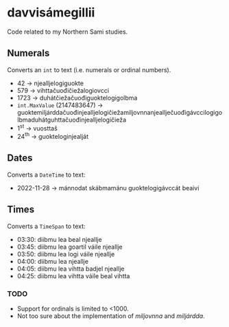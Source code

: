 # davvisámegillii
Code related to my Northern Sami studies.

## Numerals
Converts an `int` to text (i.e. numerals or ordinal numbers). 

- 42 -> njealljelogiguokte
- 579 -> vihttačuođičiežalogiovcci
- 1723 -> duhátčiežačuođiguoktelogigolbma
- `int.MaxValue` (2147483647) -> guoktemiljárddačuođinjealljelogičiežamiljovnnanjeallječuođigávccilogigolbmaduhátguhttačuođinjealljelogičieža
- 1<sup>st</sup> -> vuosttaš
- 24<sup>th</sup> -> guokteloginjealját

## Dates
Converts a `DateTime` to text:

- 2022-11-28 -> mánnodat skábmamánu guoktelogigávccát beaivi

## Times

Converts a `TimeSpan` to text:

- 03:30: diibmu lea beal njeallje
- 03:45: diibmu lea goartil váile njeallje
- 03:50: diibmu lea logi váile njeallje
- 04:00: diibmu lea njeallje
- 04:05: diibmu lea vihtta badjel njeallje
- 04:25: diibmu lea vihtta váile beal vihtta

### TODO

 - Support for ordinals is limited to <1000. 
 - Not too sure about the implementation of *miljovnna* and *miljárdda*.
